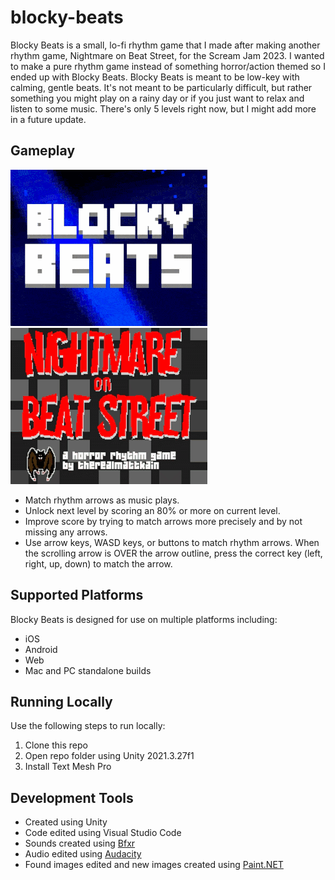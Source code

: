 # blocky-beats
Blocky Beats is a small, lo-fi rhythm game that I made after making another rhythm game, Nightmare on Beat Street, for the Scream Jam 2023. I wanted to make a pure rhythm game instead of something horror/action themed so I ended up with Blocky Beats. Blocky Beats is meant to be low-key with calming, gentle beats. It's not meant to be particularly difficult, but rather something you might play on a rainy day or if you just want to relax and listen to some music. There's only 5 levels right now, but I might add more in a future update.

## Gameplay
![gameplay](https://github.com/mklewandowski/blocky-beats/blob/main/Assets/Images/blocky-beats-small.gif?raw=true)
![gameplay](https://github.com/mklewandowski/nightmare-on-beat-street/blob/main/Assets/Images/nightmare-gameplay-small.gif?raw=true)

- Match rhythm arrows as music plays.
- Unlock next level by scoring an 80% or more on current level.
- Improve score by trying to match arrows more precisely and by not missing any arrows.
- Use arrow keys, WASD keys, or buttons to match rhythm arrows. When the scrolling arrow is OVER the arrow outline, press the correct key (left, right, up, down) to match the arrow.

## Supported Platforms
Blocky Beats is designed for use on multiple platforms including:
- iOS
- Android
- Web
- Mac and PC standalone builds

## Running Locally
Use the following steps to run locally:
1. Clone this repo
2. Open repo folder using Unity 2021.3.27f1
3. Install Text Mesh Pro

## Development Tools
- Created using Unity
- Code edited using Visual Studio Code
- Sounds created using [Bfxr](https://www.bfxr.net/)
- Audio edited using [Audacity](https://www.audacityteam.org/)
- Found images edited and new images created using [Paint.NET](https://www.getpaint.net/)
